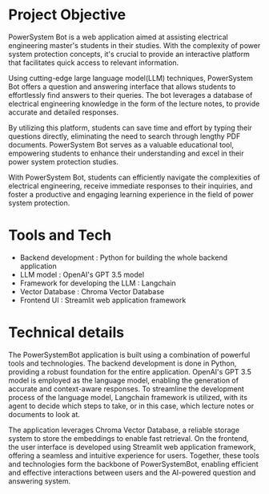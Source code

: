 # Project Objective
PowerSystem Bot is a web application aimed at assisting electrical engineering master's students in their studies. With the complexity of power system protection concepts, it's crucial to provide an interactive platform that facilitates quick access to relevant information.

Using cutting-edge large language model(LLM) techniques, PowerSystem Bot offers a question and answering interface that allows students to effortlessly find answers to their queries. The bot leverages a database of electrical engineering knowledge in the form of the lecture notes, to provide accurate and detailed responses.

By utilizing this platform, students can save time and effort by typing their questions directly, eliminating the need to search through lengthy PDF documents. PowerSystem Bot serves as a valuable educational tool, empowering students to enhance their understanding and excel in their power system protection studies.

With PowerSystem Bot, students can efficiently navigate the complexities of electrical engineering, receive immediate responses to their inquiries, and foster a productive and engaging learning experience in the field of power system protection.

# Tools and Tech
- Backend development : Python for building the whole backend application
- LLM model :  OpenAI's GPT 3.5 model
- Framework for developing the LLM : Langchain
- Vector Database : Chroma Vector Database
- Frontend UI : Streamlit web application framework

# Technical details

The PowerSystemBot application is built using a combination of powerful tools and technologies. The backend development is done in Python, providing a robust foundation for the entire application. OpenAI's GPT 3.5 model is employed as the language model, enabling the generation of accurate and context-aware responses. To streamline the development process of the language model, Langchain framework is utilized, with its agent to decide which steps to take, or in this case, which lecture notes or documents to look at. 

The application leverages Chroma Vector Database, a reliable storage system to store the embeddings to enable fast retrieval. On the frontend, the user interface is developed using Streamlit web application framework, offering a seamless and intuitive experience for users. Together, these tools and technologies form the backbone of PowerSystemBot, enabling efficient and effective interactions between users and the AI-powered question and answering system.
